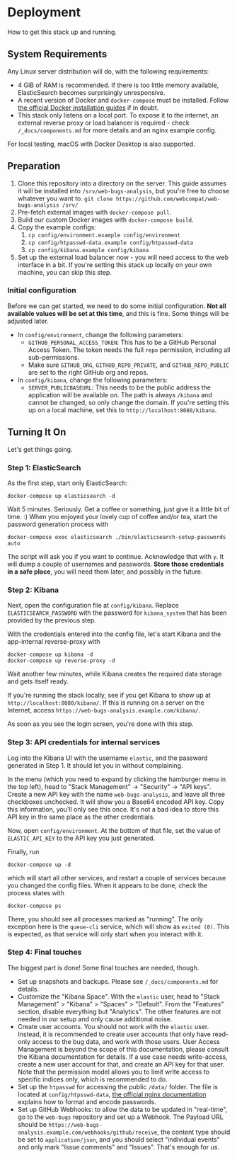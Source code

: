 # Deployment

How to get this stack up and running.

## System Requirements

Any Linux server distribution will do, with the following requirements:

- 4 GiB of RAM is recommended. If there is too little memory available, ElasticSearch becomes surprisingly unresponsive.
- A recent version of Docker and `docker-compose` must be installed. Follow [the official Docker installation guides](https://docs.docker.com/engine/install/) if in doubt.
- This stack only listens on a local port. To expose it to the internet, an external reverse proxy or load balancer is required - check `/_docs/components.md` for more details and an nginx example config.

For local testing, macOS with Docker Desktop is also supported.

## Preparation

1. Clone this repository into a directory on the server. This guide assumes it will be installed into `/srv/web-bugs-analysis`, but you're free to choose whatever you want to. `git clone https://github.com/webcompat/web-bugs-analysis /srv/`
2. Pre-fetch external images with `docker-compose pull`.
3. Build our custom Docker images with `docker-compose build`.
4. Copy the example configs:
   1. `cp config/environment.example config/environment`
   2. `cp config/htpasswd-data.example config/htpasswd-data`
   3. `cp config/kibana.example config/kibana`
5. Set up the external load balancer now - you will need access to the web interface in a bit. If you're setting this stack up locally on your own machine, you can skip this step.

### Initial configuration

Before we can get started, we need to do some initial configuration. **Not all available values will be set at this time**, and this is fine. Some things will be adjusted later.

- In `config/environment`, change the following parameters:
  - `GITHUB_PERSONAL_ACCESS_TOKEN`: This has to be a GitHub Personal Access Token. The token needs the full `repo` permission, including all sub-permissions.
  - Make sure `GITHUB_ORG`, `GITHUB_REPO_PRIVATE`, and `GITHUB_REPO_PUBLIC` are set to the right GitHub org and repos.
- In `config/kibana`, change the following parameters:
  - `SERVER_PUBLICBASEURL`: This needs to be the public address the application will be available on. The path is always `/kibana` and cannot be changed, so only change the domain. If you're setting this up on a local machine, set this to `http://localhost:8080/kibana`.

## Turning It On

Let's get things going.

### Step 1: ElasticSearch

As the first step, start only ElasticSearch:

```
docker-compose up elasticsearch -d
```

Wait 5 minutes. Seriously. Get a coffee or something, just give it a little bit of time. :) When you enjoyed your lovely cup of coffee and/or tea, start the password generation process with

```
docker-compose exec elasticsearch ./bin/elasticsearch-setup-passwords auto
```

The script will ask you if you want to continue. Acknowledge that with `y`. It will dump a couple of usernames and passwords. **Store those credentials in a safe place**, you will need them later, and possibly in the future.

### Step 2: Kibana

Next, open the configuration file at `config/kibana`. Replace `ELASTICSEARCH_PASSWORD` with the password for `kibana_system` that has been provided by the previous step.

With the credentials entered into the config file, let's start Kibana and the app-internal reverse-proxy with

```
docker-compose up kibana -d
docker-compose up reverse-proxy -d
```

Wait another few minutes, while Kibana creates the required data storage and gets itself ready.

If you're running the stack locally, see if you get Kibana to show up at `http://localhost:8080/kibana/`. If this is running on a server on the Internet, access `https://web-bugs-analysis.example.com/kibana/`.

As soon as you see the login screen, you're done with this step.

### Step 3: API credentials for internal services

Log into the Kibana UI with the username `elastic`, and the password generated in Step 1. It should let you in without complaining.

In the menu (which you need to expand by clicking the hamburger menu in the top left), head to "Stack Management" -> "Security" -> "API keys". Create a new API key with the name `web-bugs-analysis`, and leave all three checkboxes unchecked. It will show you a Base64 encoded API key. Copy this information, you'll only see this once. It's not a bad idea to store this API key in the same place as the other credentials.

Now, open `config/environment`. At the bottom of that file, set the value of `ELASTIC_API_KEY` to the API key you just generated.

Finally, run

```
docker-compose up -d
```

which will start all other services, and restart a couple of services because you changed the config files. When it appears to be done, check the process states with

```
docker-compose ps
```

There, you should see all processes marked as "running". The only exception here is the `queue-cli` service, which will show as `exited (0)`. This is expected, as that service will only start when you interact with it.

### Step 4: Final touches

The biggest part is done! Some final touches are needed, though.

- Set up snapshots and backups. Please see `/_docs/components.md` for details.
- Customize the "Kibana Space". With the `elastic` user, head to "Stack Management" > "Kibana" > "Spaces" > "Default". From the "Features" section, disable everything but "Analytics". The other features are not needed in our setup and only cause additional noise.
- Create user accounts. You should not work with the `elastic` user. Instead, it is recommended to create user accounts that only have read-only access to the bug data, and work with those users. User Access Management is beyond the scope of this documentation, please consult the Kibana documentation for details.
  If a use case needs write-access, create a new user account for that, and create an API key for that user. Note that the permission model allows you to limit write access to specific indices only, which is recommended to do.
- Set up the `htpasswd` for accessing the public `/data/` folder. The file is located at `config/htpsswd-data`, [the official nginx documentation](http://nginx.org/en/docs/http/ngx_http_auth_basic_module.html#auth_basic_user_file) explains how to format and encode passwords.
- Set up GitHub Webhooks: to allow the data to be updated in "real-time", go to the `web-bugs` repository and set up a Webhook. The Payload URL should be `https://web-bugs-analysis.example.com/webhooks/github/receive`, the content type should be set to `application/json`, and you should select "individual events" and only mark "Issue comments" and "Issues". That's enough for us.
